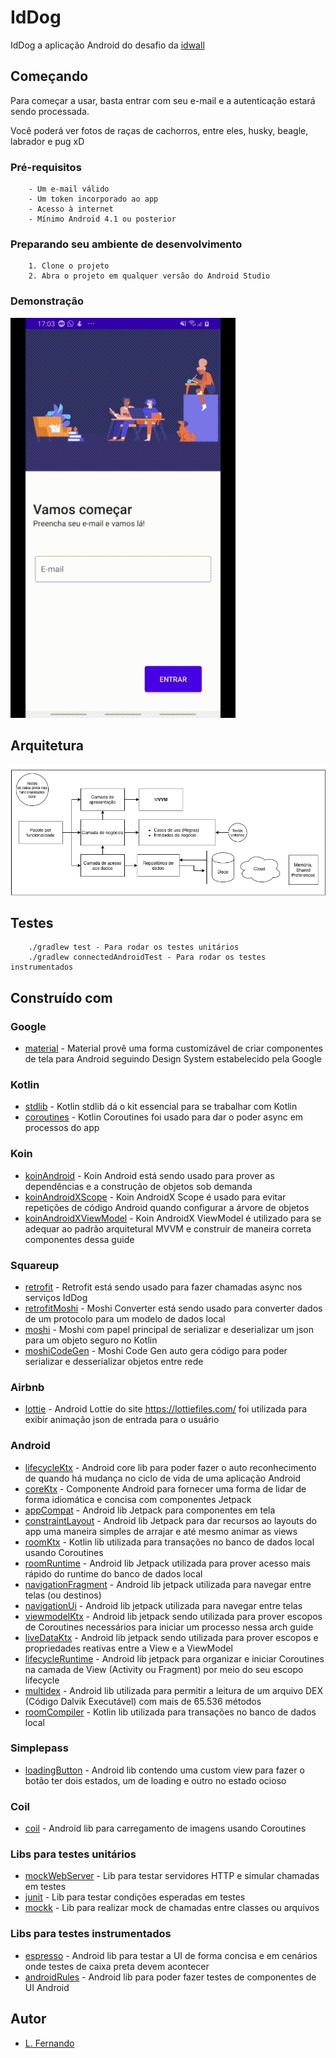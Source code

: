 # IdDog

IdDog a aplicação Android do desafio da [idwall](https://idwall.co/)

## Começando

Para começar a usar, basta entrar com seu e-mail e a autenticação estará sendo processada.

Você poderá ver fotos de raças de cachorros, entre eles, husky, beagle, labrador e pug xD

### Pré-requisitos

```
    - Um e-mail válido
    - Um token incorporado ao app
    - Acesso à internet
    - Mínimo Android 4.1 ou posterior 
```

### Preparando seu ambiente de desenvolvimento

```
    1. Clone o projeto
    2. Abra o projeto em qualquer versão do Android Studio
```

### Demonstração
![demo](./iddog.gif)

## Arquitetura

![arch](iddog.png)

## Testes
```
    ./gradlew test - Para rodar os testes unitários
    ./gradlew connectedAndroidTest - Para rodar os testes instrumentados
```

## Construído com
### Google
* [material](https://github.com/material-components/material-components-android) - Material provê uma forma customizável de criar componentes de tela para Android seguindo Design System estabelecido pela Google

### Kotlin    
* [stdlib](https://github.com/JetBrains/kotlin/tree/master/libraries/stdlib) - Kotlin stdlib dá o kit essencial para se trabalhar com Kotlin
* [coroutines](https://github.com/Kotlin/kotlinx.coroutines) - Kotlin Coroutines foi usado para dar o poder async em processos do app

### Koin
* [koinAndroid](https://github.com/InsertKoinIO/koin) - Koin Android está sendo usado para prover as dependências e a construção de objetos sob demanda
* [koinAndroidXScope](https://github.com/InsertKoinIO/koin) - Koin AndroidX Scope é usado para evitar repetições de código Android quando configurar a árvore de objetos
* [koinAndroidXViewModel](https://github.com/InsertKoinIO/koin) - Koin AndroidX ViewModel é utilizado para se adequar ao padrão arquitetural MVVM e construir de maneira correta componentes dessa guide

### Squareup
* [retrofit](https://square.github.io/retrofit/) - Retrofit está sendo usado para fazer chamadas async nos serviços IdDog
* [retrofitMoshi](https://github.com/square/retrofit/tree/master/retrofit-converters/moshi) - Moshi Converter está sendo usado para converter dados de um protocolo para um modelo de dados local
* [moshi](https://github.com/square/moshi) - Moshi com papel principal de serializar e deserializar um json para um objeto seguro no Kotlin
* [moshiCodeGen](https://github.com/square/moshi) - Moshi Code Gen auto gera código para poder serializar e desserializar objetos entre rede

### Airbnb
* [lottie](https://github.com/airbnb/lottie-android) - Android Lottie do site https://lottiefiles.com/ foi utilizada para exibir animação json de entrada para o usuário

### Android
* [lifecycleKtx](https://developer.android.com/jetpack/androidx/releases/lifecycle) - Android core lib para poder fazer o auto reconhecimento de quando há mudança no ciclo de vida de uma aplicação Android
* [coreKtx](https://developer.android.com/kotlin/ktx?hl=pt-br) - Componente Android para fornecer uma forma de lidar de forma idiomática e concisa com componentes Jetpack
* [appCompat](https://developer.android.com/jetpack/androidx/releases/appcompat) - Android lib Jetpack para componentes em tela
* [constraintLayout](https://developer.android.com/jetpack/androidx/releases/constraintlayout) - Android lib Jetpack para dar recursos ao layouts do app uma maneira simples de arrajar e até mesmo animar as views
* [roomKtx](https://developer.android.com/kotlin/ktx#room) - Kotlin lib utilizada para transações no banco de dados local usando Coroutines
* [roomRuntime](https://developer.android.com/jetpack/androidx/releases/room) - Android lib Jetpack utilizada para prover acesso mais rápido do runtime do banco de dados local
* [navigationFragment](https://developer.android.com/jetpack/androidx/releases/navigation) - Android lib jetpack utilizada para navegar entre telas (ou destinos)
* [navigationUi](https://developer.android.com/jetpack/androidx/releases/navigation) - Android lib jetpack utilizada para navegar entre telas
* [viewmodelKtx](https://developer.android.com/jetpack/androidx/releases/lifecycle) - Android lib jetpack sendo utilizada para prover escopos de Coroutines necessários para iniciar um processo nessa arch guide 
* [liveDataKtx](https://developer.android.com/jetpack/androidx/releases/lifecycle) - Android lib jetpack sendo utilizada para prover escopos e propriedades reativas entre a View e a ViewModel
* [lifecycleRuntime](https://developer.android.com/jetpack/androidx/releases/lifecycle) - Android lib jetpack para organizar e iniciar Coroutines na camada de View (Activity ou Fragment) por meio do seu escopo lifecycle
* [multidex](https://developer.android.com/studio/build/multidex) - Android lib utilizada para permitir a leitura de um arquivo DEX (Código Dalvik Executável) com mais de 65.536 métodos 
* [roomCompiler](https://developer.android.com/jetpack/androidx/releases/room) - Kotlin lib utilizada para transações no banco de dados local

### Simplepass
* [loadingButton](https://github.com/leandroBorgesFerreira/LoadingButtonAndroid) - Android lib contendo uma custom view para fazer o botão ter dois estados, um de loading e outro no estado ocioso

### Coil
* [coil](https://coil-kt.github.io/coil/) - Android lib para carregamento de imagens usando Coroutines

### Libs para testes unitários
* [mockWebServer](https://github.com/square/okhttp/tree/master/mockwebserver) - Lib para testar servidores HTTP e simular chamadas em testes
* [junit](https://github.com/junit-team/junit4) - Lib para testar condições esperadas em testes
* [mockk](https://mockk.io/) - Lib para realizar mock de chamadas entre classes ou arquivos

### Libs para testes instrumentados
* [espresso](https://developer.android.com/training/testing/espresso) - Android lib para testar a UI de forma concisa e em cenários onde testes de caixa preta devem acontecer
* [androidRules](https://developer.android.com/reference/androidx/test/rule/package-summary) - Android lib para poder fazer testes de componentes de UI Android

## Autor

* [L. Fernando](https://github.com/ferrugemm)